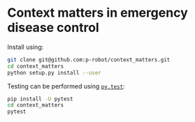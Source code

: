 # Context matters in emergency disease control

Install using:

```bash
git clone git@github.com:p-robot/context_matters.git
cd context_matters
python setup.py install --user
```

Testing can be performed using [`py.test`](docs.pytest.org):

```bash
pip install -U pytest
cd context_matters
pytest
```

